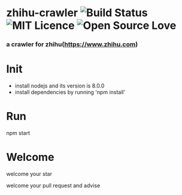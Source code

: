 # zhihu-crawler ![Build Status](https://travis-ci.org/majinliang123/zhihu-crawler.svg?branch=develop) ![MIT Licence](https://badges.frapsoft.com/os/mit/mit.svg?v=103) ![Open Source Love](https://badges.frapsoft.com/os/v1/open-source.png?v=103)

### a crawler for zhihu(https://www.zhihu.com)

# Init

* install nodejs and its version is 8.0.0
* install dependencies by running 'npm install'

# Run

npm start

# Welcome

welcome your star

welcome your pull request and advise
